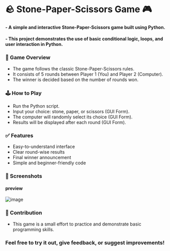 # 🪨 Stone-Paper-Scissors Game 🎮
#### - A simple and interactive Stone-Paper-Scissors game built using Python.
#### - This project demonstrates the use of basic conditional logic, loops, and user interaction in Python.

### 🎯 Game Overview
- The game follows the classic Stone-Paper-Scissors rules.
- It consists of 5 rounds between Player 1 (You) and Player 2 (Computer).
- The winner is decided based on the number of rounds won.

### 🕹️ How to Play
- Run the Python script.
- Input your choice: stone, paper, or scissors (GUI Form).
- The computer will randomly select its choice (GUI Form).
- Results will be displayed after each round (GUI Form).

### ✅ Features
- Easy-to-understand interface
- Clear round-wise results
- Final winner announcement
- Simple and beginner-friendly code

### 📸 Screenshots
#### preview
![image](https://github.com/user-attachments/assets/83b0af5e-936b-4edc-8e8a-73d2110e2310)

### 🙌 Contribution
- This game is a small effort to practice and demonstrate basic programming skills.

### Feel free to try it out, give feedback, or suggest improvements!

